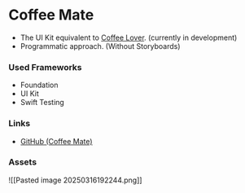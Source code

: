 # Coffee Mate

- The UI Kit equivalent to [Coffee Lover](https://github.com/CodebyCR/coffee-lover). (currently in development)
- Programmatic approach. (Without Storyboards)

### Used Frameworks

 - Foundation
 - UI Kit
 - Swift Testing

### Links

- [GitHub (Coffee Mate)]()

### Assets

![[Pasted image 20250316192244.png]]
